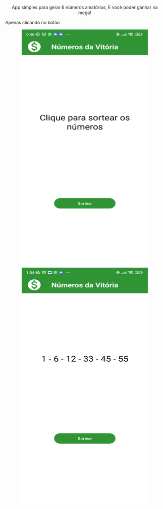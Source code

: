 <p style="text-align:center">
  App simples para gerar 6 números aleatórios, E você poder ganhar na mega!<br />
    <p>Apenas clicando no botão</p>
</p>

<p style="text-align:center">
<img src = "https://github.com/harrissondutra/APP_MegaSena/blob/master/app/src/main/res/drawable/tela_mega.jpg?raw=true" width="400" height= "750"> <img src="https://github.com/harrissondutra/APP_MegaSena/blob/master/app/src/main/res/drawable/tela_mega_2.jpg?raw=true" width="400" height= "750">
</p>
